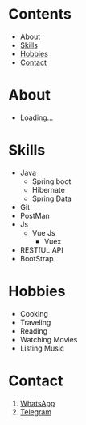 # Contents
- [About](https://github.com/gama1221#About)
- [Skills](https://github.com/gama1221#Skills)
- [Hobbies](https://github.com/gama1221#Hobbies)
- [Contact](https://github.com/gama1221#Contact)
# About
 - Loading...
# Skills
 - Java
    - Spring boot
    - Hibernate
    - Spring Data
- Git
- PostMan
- Js
    - Vue Js
        - Vuex
- RESTfUL API
- BootStrap
# Hobbies
- Cooking
- Traveling
- Reading
- Watching Movies
- Listing Music
# Contact
1. [WhatsApp](https://wa.me/+251991732949)
2. [Telegram](https://t.me/gama2112)
